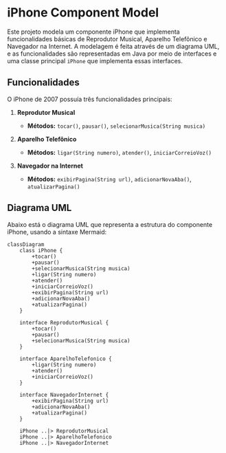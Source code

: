 # iPhone Component Model

Este projeto modela um componente iPhone que implementa funcionalidades básicas de Reprodutor Musical, Aparelho Telefônico e Navegador na Internet. A modelagem é feita através de um diagrama UML, e as funcionalidades são representadas em Java por meio de interfaces e uma classe principal `iPhone` que implementa essas interfaces.

## Funcionalidades

O iPhone de 2007 possuía três funcionalidades principais:

1. **Reprodutor Musical**
   - **Métodos:** `tocar()`, `pausar()`, `selecionarMusica(String musica)`

2. **Aparelho Telefônico**
   - **Métodos:** `ligar(String numero)`, `atender()`, `iniciarCorreioVoz()`

3. **Navegador na Internet**
   - **Métodos:** `exibirPagina(String url)`, `adicionarNovaAba()`, `atualizarPagina()`

## Diagrama UML

Abaixo está o diagrama UML que representa a estrutura do componente iPhone, usando a sintaxe Mermaid:

```mermaid
classDiagram
    class iPhone {
        +tocar()
        +pausar()
        +selecionarMusica(String musica)
        +ligar(String numero)
        +atender()
        +iniciarCorreioVoz()
        +exibirPagina(String url)
        +adicionarNovaAba()
        +atualizarPagina()
    }

    interface ReprodutorMusical {
        +tocar()
        +pausar()
        +selecionarMusica(String musica)
    }

    interface AparelhoTelefonico {
        +ligar(String numero)
        +atender()
        +iniciarCorreioVoz()
    }

    interface NavegadorInternet {
        +exibirPagina(String url)
        +adicionarNovaAba()
        +atualizarPagina()
    }

    iPhone ..|> ReprodutorMusical
    iPhone ..|> AparelhoTelefonico
    iPhone ..|> NavegadorInternet